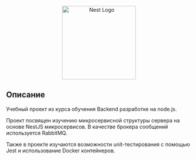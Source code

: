 <p align="center">
  <a href="http://nestjs.com/" target="blank"><img src="https://nestjs.com/img/logo-small.svg" width="200" alt="Nest Logo" /></a>
</p>

[circleci-image]: https://img.shields.io/circleci/build/github/nestjs/nest/master?token=abc123def456
[circleci-url]: https://circleci.com/gh/nestjs/nest

## Описание

Учебный проект из курса обучения Backend разработке на node.js.

Проект посвящен изучению микросервисной структуры сервера на основе NestJS микросервисов. В качестве брокера сообщений используется RabbitMQ.

Также в проекте изучаются возможности unit-тестирования с помощью Jest и использование Docker контейнеров.
